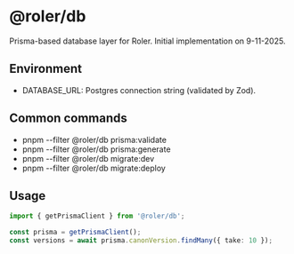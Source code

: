 # @roler/db

Prisma-based database layer for Roler.
Initial implementation on 9-11-2025.

## Environment

- DATABASE_URL: Postgres connection string (validated by Zod).

## Common commands

- pnpm --filter @roler/db prisma:validate
- pnpm --filter @roler/db prisma:generate
- pnpm --filter @roler/db migrate:dev
- pnpm --filter @roler/db migrate:deploy

## Usage

```ts
import { getPrismaClient } from '@roler/db';

const prisma = getPrismaClient();
const versions = await prisma.canonVersion.findMany({ take: 10 });
```
